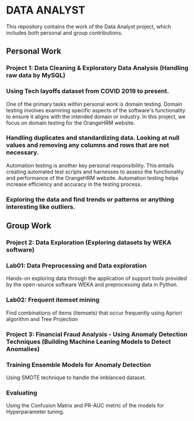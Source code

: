 # DATA ANALYST

This repository contains the work of the Data Analyst project, which includes both personal and group contributions.


## Personal Work

### Project 1: Data Cleaning & Exploratory Data Analysis (Handling raw data by MySQL)
### Using Tech layoffs dataset from COVID 2019 to present.
One of the primary tasks within personal work is domain testing. Domain testing involves examining specific aspects of the software's functionality to ensure it aligns with the intended domain or industry. In this project, we focus on domain testing for the OrangeHRM website.
### Handling duplicates and standardizing data. Looking at null values and removing any columns and rows that are not necessary.
Automation testing is another key personal responsibility. This entails creating automated test scripts and harnesses to assess the functionality and performance of the OrangeHRM website. Automation testing helps increase efficiency and accuracy in the testing process.
### Exploring the data and find trends or patterns or anything interesting like outliers.


## Group Work

### Project 2: Data Exploration (Exploring datasets by WEKA software)
### Lab01: Data Preprocessing and Data exploration
Hands-on exploring data through the application of support tools provided by the open-source
software WEKA and preprocessing data in Python.
### Lab02: Frequent itemset mining
Find combinations of items (itemsets) that occur frequently using Apriori algorithm and Tree Projection


### Project 3: Financial Fraud Analysis - Using Anomaly Detection Techniques (Building Machine Leaning Models to Detect Anomalies)
### Training Ensemble Models for Anomaly Detection
Using SMOTE technique to handle the imblanced dataset.  
### Evaluating
Using the Confusion Matrix and PR-AUC metric of the models for Hyperparameter tuning.




